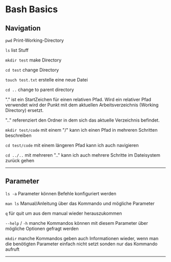 # Bash Basics

## Navigation
`pwd` Print-Working-Directory

`ls` list Stuff

`mkdir test` make Directory

`cd test` change Directory

`touch test.txt` erstelle eine neue Datei

`cd ..` change to parent directory

"." ist ein StartZeichen für einen relativen Pfad.
Wird ein relativer Pfad verwendet wird der Punkt mit dem aktuellen Arbeitsverzeichnis (Working Directory) ersetzt.

".." referenziert den Ordner in dem sich das aktuelle Verzeichnis befindet.

`mkdir test/code` mit einem "/" kann ich einen Pfad in mehreren Schritten beschreiben

`cd test/code` mit einem längeren Pfad kann ich auch navigieren

`cd ../..` mit mehreren ".." kann ich auch mehrere Schritte im Dateisystem zurück gehen

----
## Parameter

`ls -a` Parameter können Befehle konfiguriert werden

`man ls` Manual/Anleitung über das Kommando und mögliche Parameter

`q` für quit um aus dem manual wieder herauszukommen

`--help` / `-h` manche Kommandos können mit diesem Parameter über mögliche Optionen gefragt werden

`mkdir` manche Kommandos geben auch Informationen wieder, wenn man die benötigten Parameter einfach nicht setzt sonden nur das Kommando aufruft

---
